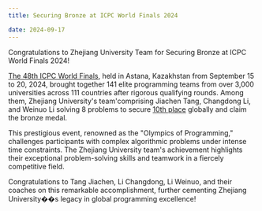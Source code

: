```yaml
---
title: Securing Bronze at ICPC World Finals 2024

date: 2024-09-17
---
```


Congratulations to Zhejiang University Team for Securing Bronze at ICPC World Finals 2024!

[The 48th ICPC World Finals](https://worldfinals.icpc.global/2024/index.html), held in Astana, Kazakhstan from September 15 to 20, 2024, 
brought together 141 elite programming teams from over 3,000 universities across 111 countries after rigorous qualifying rounds. 
Among them, Zhejiang University's team'comprising Jiachen Tang, Changdong Li, and Weinuo Li solving 8 problems to secure [10th place](https://www.cphof.org/standings/icpc/2024) globally and claim the bronze medal.

This prestigious event, renowned as the "Olympics of Programming," challenges participants with complex algorithmic problems under intense time constraints. The Zhejiang University team's achievement highlights their exceptional problem-solving skills and teamwork in a fiercely competitive field.

Congratulations to Tang Jiachen, Li Changdong, Li Weinuo, and their coaches on this remarkable accomplishment, further cementing Zhejiang University��s legacy in global programming excellence! 